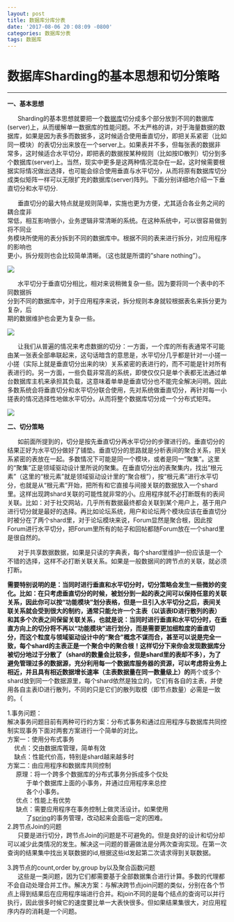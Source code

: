 ```yaml
---
layout: post
title: 数据库分库分表
date: '2017-08-06 20：08:09 -0800'
categories: 数据库分表
tags: 数据库
---
```


# 数据库Sharding的基本思想和切分策略

---

**一、基本思想**

      Sharding的基本思想就要把一个[数据库](http://lib.csdn.net/base/mysql)切分成多个部分放到不同的数据库\(server\)上，从而缓解单一数据库的性能问题。不太严格的讲，对于海量数据的数据库，如果是因为表多而数据多，这时候适合使用垂直切分，即把关系紧密（比如同一模块）的表切分出来放在一个server上。如果表并不多，但每张表的数据非常多，这时候适合水平切分，即把表的数据按某种规则（比如按ID散列）切分到多个数据库\(server\)上。当然，现实中更多是这两种情况混杂在一起，这时候需要根据实际情况做出选择，也可能会综合使用垂直与水平切分，从而将原有数据库切分成类似矩阵一样可以无限扩充的数据库\(server\)阵列。下面分别详细地介绍一下垂直切分和水平切分.  
  
      垂直切分的最大特点就是规则简单，实施也更为方便，尤其适合各业务之间的耦合度非  
常低，相互影响很小，业务逻辑非常清晰的系统。在这种系统中，可以很容易做到将不同业  
务模块所使用的表分拆到不同的数据库中。根据不同的表来进行拆分，对应用程序的影响也  
更小，拆分规则也会比较简单清晰。（这也就是所谓的”share nothing”）。

![](http://hi.csdn.net/attachment/201101/24/0_12958577041KqK.gif)  
  
      水平切分于垂直切分相比，相对来说稍微复杂一些。因为要将同一个表中的不同数据拆  
分到不同的数据库中，对于应用程序来说，拆分规则本身就较根据表名来拆分更为复杂，后  
期的数据维护也会更为复杂一些。

![](http://hi.csdn.net/attachment/201101/24/0_1295857710BUth.gif)  
  
      让我们从普遍的情况来考虑数据的切分：一方面，一个库的所有表通常不可能由某一张表全部串联起来，这句话暗含的意思是，水平切分几乎都是针对一小搓一小搓（实际上就是垂直切分出来的块）关系紧密的表进行的，而不可能是针对所有表进行的。另一方面，一些负载非常高的系统，即使仅仅只是单个表都无法通过单台数据库主机来承担其负载，这意味着单单是垂直切分也不能完全解决问明。因此多数系统会将垂直切分和水平切分联合使用，先对系统做垂直切分，再针对每一小搓表的情况选择性地做水平切分。从而将整个数据库切分成一个分布式矩阵。

![](http://hi.csdn.net/attachment/201101/24/0_1295857852VJcX.gif)



**二、切分策略**

      如前面所提到的，切分是按先垂直切分再水平切分的步骤进行的。垂直切分的结果正好为水平切分做好了铺垫。垂直切分的思路就是分析表间的聚合关系，把关系紧密的表放在一起。多数情况下可能是同一个模块，或者是同一“聚集”。这里的“聚集”正是领域驱动设计里所说的聚集。在垂直切分出的表聚集内，找出“根元素”（这里的“根元素”就是领域驱动设计里的“聚合根”），按“根元素”进行水平切分，也就是从“根元素”开始，把所有和它直接与间接关联的数据放入一个shard里。这样出现跨shard关联的可能性就非常的小。应用程序就不必打断既有的表间关联。比如：对于社交网站，几乎所有数据最终都会关联到某个用户上，基于用户进行切分就是最好的选择。再比如论坛系统，用户和论坛两个模块应该在垂直切分时被分在了两个shard里，对于论坛模块来说，Forum显然是聚合根，因此按Forum进行水平切分，把Forum里所有的帖子和回帖都随Forum放在一个shard里是很自然的。  
  
      对于共享数据数据，如果是只读的字典表，每个shard里维护一份应该是一个不错的选择，这样不必打断关联关系。如果是一般数据间的跨节点的关联，就必须打断。

  


**需要特别说明的是：当同时进行垂直和水平切分时，切分策略会发生一些微妙的变化。比如：在只考虑垂直切分的时候，被划分到一起的表之间可以保持任意的关联关系，因此你可以按“功能模块”划分表格，但是一旦引入水平切分之后，表间关联关系就会受到很大的制约，通常只能允许一个主表（以该表ID进行散列的表）和其多个次表之间保留关联关系，也就是说：当同时进行垂直和水平切分时，在垂直方向上的切分将不再以“功能模块”进行划分，而是需要更加细粒度的垂直切分，而这个粒度与领域驱动设计中的“聚合”概念不谋而合，甚至可以说是完全一致，每个shard的主表正是一个聚合中的聚合根！这样切分下来你会发现数据库分被切分地过于分散了（shard的数量会比较多，但是shard里的表却不多），为了避免管理过多的数据源，充分利用每一个数据库服务器的资源，可以考虑将业务上相近，并且具有相近数据增长速率（主表数据量在同一数量级上）的**两个或多个shard放到同一个数据源里，每个shard依然是独立的，它们有各自的主表，并使用各自主表ID进行散列，不同的只是它们的散列取模（即节点数量）必需是一致的。（

  
1.事务问题：  
解决事务问题目前有两种可行的方案：分布式事务和通过应用程序与数据库共同控制实现事务下面对两套方案进行一个简单的对比。  
方案一：使用分布式事务  
    优点：交由数据库管理，简单有效  
    缺点：性能代价高，特别是shard越来越多时  
方案二：由应用程序和数据库共同控制  
     原理：将一个跨多个数据库的分布式事务分拆成多个仅处  
           于单个数据库上面的小事务，并通过应用程序来总控  
           各个小事务。  
     优点：性能上有优势  
     缺点：需要应用程序在事务控制上做灵活设计。如果使用    
           了[spring](http://lib.csdn.net/base/javaee)的事务管理，改动起来会面临一定的困难。  
2.跨节点Join的问题  
      只要是进行切分，跨节点Join的问题是不可避免的。但是良好的设计和切分却可以减少此类情况的发生。解决这一问题的普遍做法是分两次查询实现。在第一次查询的结果集中找出关联数据的id,根据这些id发起第二次请求得到关联数据。  
  
3.跨节点的count,order by,group by以及聚合函数问题  
      这些是一类问题，因为它们都需要基于全部数据集合进行计算。多数的代理都不会自动处理合并工作。解决方案：与解决跨节点join问题的类似，分别在各个节点上得到结果后在应用程序端进行合并。和join不同的是每个结点的查询可以并行执行，因此很多时候它的速度要比单一大表快很多。但如果结果集很大，对应用程序内存的消耗是一个问题。

